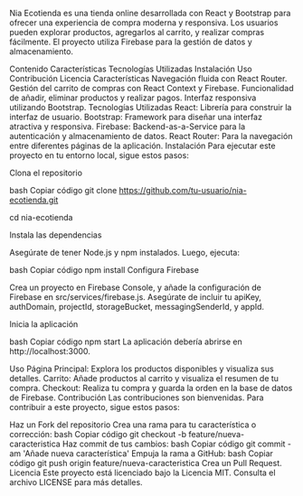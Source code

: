 Nia Ecotienda
es una tienda online desarrollada con React y Bootstrap para ofrecer una experiencia de compra moderna y responsiva. Los usuarios pueden explorar productos, agregarlos al carrito, y realizar compras fácilmente. El proyecto utiliza Firebase para la gestión de datos y almacenamiento.

Contenido
Características
Tecnologías Utilizadas
Instalación
Uso
Contribución
Licencia
Características
Navegación fluida con React Router.
Gestión del carrito de compras con React Context y Firebase.
Funcionalidad de añadir, eliminar productos y realizar pagos.
Interfaz responsiva utilizando Bootstrap.
Tecnologías Utilizadas
React: Librería para construir la interfaz de usuario.
Bootstrap: Framework para diseñar una interfaz atractiva y responsiva.
Firebase: Backend-as-a-Service para la autenticación y almacenamiento de datos.
React Router: Para la navegación entre diferentes páginas de la aplicación.
Instalación
Para ejecutar este proyecto en tu entorno local, sigue estos pasos:

Clona el repositorio

bash
Copiar código
git clone https://github.com/tu-usuario/nia-ecotienda.git

cd nia-ecotienda

Instala las dependencias

Asegúrate de tener Node.js y npm instalados. Luego, ejecuta:

bash
Copiar código
npm install
Configura Firebase

Crea un proyecto en Firebase Console, y añade la configuración de Firebase en src/services/firebase.js. Asegúrate de incluir tu apiKey, authDomain, projectId, storageBucket, messagingSenderId, y appId.

Inicia la aplicación

bash
Copiar código
npm start
La aplicación debería abrirse en http://localhost:3000.

Uso
Página Principal: Explora los productos disponibles y visualiza sus detalles.
Carrito: Añade productos al carrito y visualiza el resumen de tu compra.
Checkout: Realiza tu compra y guarda la orden en la base de datos de Firebase.
Contribución
Las contribuciones son bienvenidas. Para contribuir a este proyecto, sigue estos pasos:

Haz un Fork del repositorio
Crea una rama para tu característica o corrección:
bash
Copiar código
git checkout -b feature/nueva-caracteristica
Haz commit de tus cambios:
bash
Copiar código
git commit -am 'Añade nueva característica'
Empuja la rama a GitHub:
bash
Copiar código
git push origin feature/nueva-caracteristica
Crea un Pull Request.
Licencia
Este proyecto está licenciado bajo la Licencia MIT. Consulta el archivo LICENSE para más detalles.


